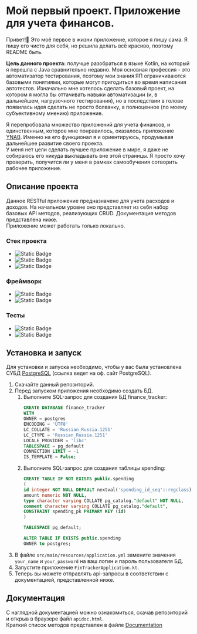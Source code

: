 # Мой первый проект. Приложение для учета финансов.

Привет!👋 Это моё первое в жизни приложение, которое я пишу сама. Я пишу его чисто для себя, но решила делать всё 
красиво, поэтому README быть.

**Цель данного проекта:** получше разобраться в языке Kotlin, на который я перешла с Java сравнительно недавно. 
Моя основная профессия - это автоматизатор тестирования, поэтому мои знания ЯП ограничиваются базовыми понятиями, 
которые могут пригодиться во время написания автотестов.
Изначально мне хотелось сделать базовый проект, на котором я могла бы оттачивать навыки автоматизации 
(и, в дальнейшем, нагрузочного тестирования), но в последствии в голове появилась идея сделать не просто болванку, 
а полноценное (по моему субъективному мнению) приложение.

Я перепробовала множество приложений для учета финансов, и единственным, которое мне понравилось, 
оказалось приложение [YNAB](https://www.ynab.com/). Именно на его функционал я и ориентируюсь, продумывая дальнейшее развитие своего проекта.  
У меня нет цели сделать лучшее приложение в мире, я даже не собираюсь его никуда выкладывать вне этой страницы. 
Я просто хочу проверить, получится ли у меня в рамках самообучения сотворить рабочее приложение.

## Описание проекта
Данное RESTful приложение предназначено для учета расходов и доходов. На начальном уровне оно представляет из себя 
набор базовых API методов, реализующих CRUD. Документация методов представлена ниже.  
Приложение может работать только локально.


### Стек проекта
- ![Static Badge](https://img.shields.io/badge/Kotlin-7f52ff?logo=Kotlin&logoColor=white)
- ![Static Badge](https://img.shields.io/badge/Gradle-02303A?logo=gradle&logoColor=white)
- ![Static Badge](https://img.shields.io/badge/PostgreSQL-4169E1?logo=postgresql&logoColor=white)

### Фреймворк
- ![Static Badge](https://img.shields.io/badge/Spring%20Boot%20Web-6DB33F?logo=spring&logoColor=white)
- ![Static Badge](https://img.shields.io/badge/Spring%20Data%20JPA-6DB33F?logo=spring&logoColor=white)

### Тесты
- ![Static Badge](https://img.shields.io/badge/JUnit%205-25A162?logo=junit5&logoColor=white)
- ![Static Badge](https://img.shields.io/badge/Spring%20Boot%20Test-6DB33F?logo=spring&logoColor=white)

## Установка и запуск
Для установки и запуска необходимо, чтобы у вас была установлена СУБД [PostgreSQL](https://www.postgresql.org/download/)
(ссылка ведет на оф. сайт PostgreSQL).

1. Скачайте данный репозиторий.
2. Перед запуском приложения необходимо создать БД.
   1. Выполните SQL-запрос для создания БД finance_tracker:
      ```sql 
      CREATE DATABASE finance_tracker
      WITH
      OWNER = postgres
      ENCODING = 'UTF8'
      LC_COLLATE = 'Russian_Russia.1251'
      LC_CTYPE = 'Russian_Russia.1251'
      LOCALE_PROVIDER = 'libc'
      TABLESPACE = pg_default
      CONNECTION LIMIT = -1
      IS_TEMPLATE = False;

   2. Выполните SQL-запрос для создания таблицы spending:
      ```sql
      CREATE TABLE IF NOT EXISTS public.spending
      (
      id integer NOT NULL DEFAULT nextval('spending_id_seq'::regclass),
      amount numeric NOT NULL,
      type character varying COLLATE pg_catalog."default" NOT NULL,
      comment character varying COLLATE pg_catalog."default",
      CONSTRAINT spending_pk PRIMARY KEY (id)
      )
   
      TABLESPACE pg_default;
   
      ALTER TABLE IF EXISTS public.spending
      OWNER to postgres;
3. В файле `src/main/resources/application.yml` замените значения `your_name` и `your_password` на ваш логин и пароль пользователя БД.
4. Запустите приложение `FinTrackerApplication.kt`.
5. Теперь вы можете отправлять api-запросы в соответствии с документацией, представленной ниже.

## Документация
С наглядной документацией можно ознакомиться, скачав репозиторий и открыв в браузере файл `apidoc.html`.  
Краткий список методов представлен в файле [Documentation](Documentation.md)
